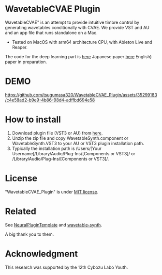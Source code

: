 # WavetableCVAE Plugin

WavetableCVAE" is an attempt to provide intuitive timbre control by generating wavetables conditionally with CVAE.
We provide VST and AU and an app file that runs standalone on a Mac.
- Tested on MacOS with arm64 architecture CPU, with Ableton Live and Reaper.

The code for the deep learning part is [here](https://github.com/tsugumasa320/WavetableCVAE)
Japanese paper [here](https://ipsj.ixsq.nii.ac.jp/ej/?action=pages_view_main&active_action=repository_view_main_item_detail&item_id=226379&item_no=1&page_id=13&block_id=8) 
English) paper in preparation.

# DEMO

https://github.com/tsugumasa320/WavetableCVAE_Plugin/assets/35299183/c4e58ad2-b9e9-4b86-98d4-adffbd694e58

# How to install

1. Download plugin file (VST3 or AU) from [here](https://github.com/tsugumasa320/WavetableCVAE_Plugin/releases/tag/pre-release).
2. Unzip the zip file and copy WavetableSynth.component or WavetableSynth.VST3 to your AU or VST3 plugin installation path.
3. Typically the installation path is /Users/[Your Username]/Library/Audio/Plug-Ins/[Components or VST3]/ or /Library/Audio/Plug-Ins/[Components or VST3]/.

# License

"WavetableCVAE_Plugin" is under [MIT license](https://en.wikipedia.org/wiki/MIT_License).

# Related

See [NeuralPluginTemplate](https://github.com/cpoohee/NeuralPluginTemplate) and [wavetable-synth](https://github.com/JanWilczek/wavetable-synth).

A big thank you to them.

# Acknowledgment
This research was supported by the 12th Cybozu Labo Youth.
